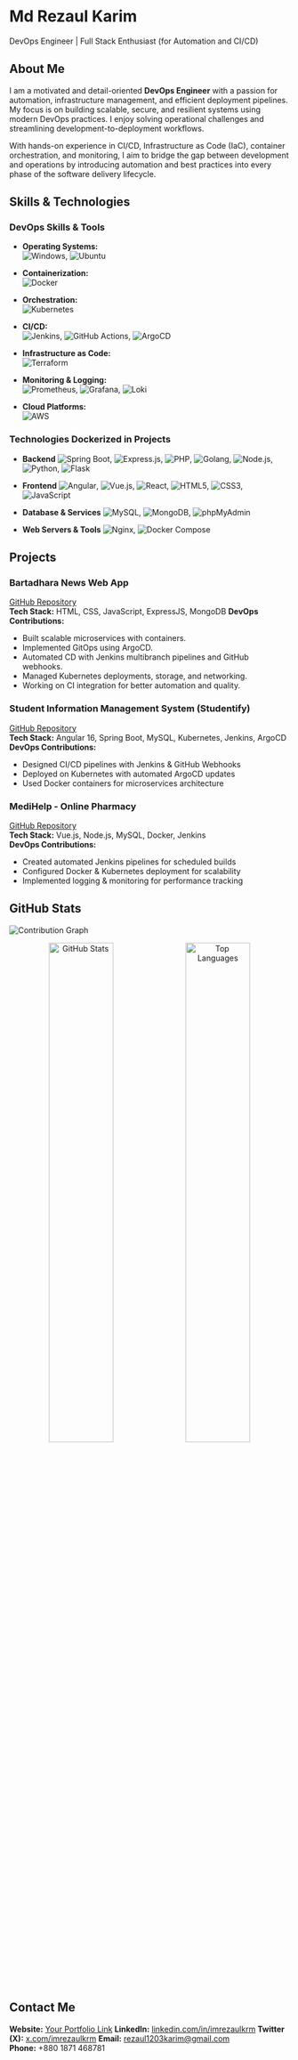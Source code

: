 # Md Rezaul Karim
DevOps Engineer | Full Stack Enthusiast (for Automation and CI/CD)
## About Me  
I am a motivated and detail-oriented **DevOps Engineer** with a passion for automation, infrastructure management, and efficient deployment pipelines. My focus is on building scalable, secure, and resilient systems using modern DevOps practices. I enjoy solving operational challenges and streamlining development-to-deployment workflows.

With hands-on experience in CI/CD, Infrastructure as Code (IaC), container orchestration, and monitoring, I aim to bridge the gap between development and operations by introducing automation and best practices into every phase of the software delivery lifecycle.

## Skills & Technologies  


### DevOps Skills & Tools

- **Operating Systems:**  
  ![Windows](https://img.shields.io/badge/Windows-0078D6?style=flat&logo=windows&logoColor=white),  ![Ubuntu](https://img.shields.io/badge/Ubuntu-E95420?style=flat&logo=ubuntu&logoColor=white)

- **Containerization:**  
  ![Docker](https://img.shields.io/badge/Docker-2496ED?style=flat&logo=docker&logoColor=white)

- **Orchestration:**  
  ![Kubernetes](https://img.shields.io/badge/Kubernetes-326CE5?style=flat&logo=kubernetes&logoColor=white)

- **CI/CD:**  
  ![Jenkins](https://img.shields.io/badge/Jenkins-D24939?style=flat&logo=jenkins&logoColor=white), ![GitHub Actions](https://img.shields.io/badge/GitHub_Actions-2088FF?style=flat&logo=github-actions&logoColor=white), ![ArgoCD](https://img.shields.io/badge/ArgoCD-FFFFFF?style=flat&logo=argo-cd&logoColor=E11D48)

- **Infrastructure as Code:**  
  ![Terraform](https://img.shields.io/badge/Terraform-623CE4?style=flat&logo=terraform&logoColor=white)

- **Monitoring & Logging:**  
  ![Prometheus](https://img.shields.io/badge/Prometheus-E6522C?style=flat&logo=prometheus&logoColor=white), ![Grafana](https://img.shields.io/badge/Grafana-F46800?style=flat&logo=grafana&logoColor=white), ![Loki](https://img.shields.io/badge/Loki-000000?style=flat&logo=loki&logoColor=white)

- **Cloud Platforms:**  
  ![AWS](https://img.shields.io/badge/AWS-232F3E?style=flat&logo=amazon-aws&logoColor=white)
 
### Technologies Dockerized in Projects

- **Backend**
![Spring Boot](https://img.shields.io/badge/Spring%20Boot-6DB33F?style=flat&logo=spring-boot&logoColor=white), ![Express.js](https://img.shields.io/badge/Express.js-000000?style=flat&logo=express&logoColor=white), ![PHP](https://img.shields.io/badge/PHP-777BB4?style=flat&logo=php&logoColor=white), ![Golang](https://img.shields.io/badge/Go-00ADD8?style=flat&logo=go&logoColor=white), ![Node.js](https://img.shields.io/badge/Node.js-339933?style=flat&logo=node.js&logoColor=white), ![Python](https://img.shields.io/badge/Python-3776AB?style=flat&logo=python&logoColor=white), ![Flask](https://img.shields.io/badge/Flask-000000?style=flat&logo=flask&logoColor=white)

- **Frontend**
![Angular](https://img.shields.io/badge/Angular-DD0031?style=flat&logo=angular&logoColor=white), ![Vue.js](https://img.shields.io/badge/Vue.js-4FC08D?style=flat&logo=vue.js&logoColor=white), ![React](https://img.shields.io/badge/React-20232A?style=flat&logo=react&logoColor=61DAFB), ![HTML5](https://img.shields.io/badge/HTML5-E34F26?style=flat&logo=html5&logoColor=white), ![CSS3](https://img.shields.io/badge/CSS3-1572B6?style=flat&logo=css3&logoColor=white), ![JavaScript](https://img.shields.io/badge/JavaScript-F7DF1E?style=flat&logo=javascript&logoColor=black)

- **Database & Services**
![MySQL](https://img.shields.io/badge/MySQL-4479A1?style=flat&logo=mysql&logoColor=white), ![MongoDB](https://img.shields.io/badge/MongoDB-47A248?style=flat&logo=mongodb&logoColor=white), ![phpMyAdmin](https://img.shields.io/badge/phpMyAdmin-6C78AF?style=flat&logo=php&logoColor=white)

- **Web Servers & Tools**
![Nginx](https://img.shields.io/badge/Nginx-009639?style=flat&logo=nginx&logoColor=white), ![Docker Compose](https://img.shields.io/badge/Docker%20Compose-2496ED?style=flat&logo=docker&logoColor=white)

## Projects  


### Bartadhara News Web App  
[GitHub Repository](https://github.com/imrezaulkrm/bartadhara-devops.git)  
**Tech Stack:** HTML, CSS, JavaScript, ExpressJS, MongoDB
**DevOps Contributions:**  

- Built scalable microservices with containers.  
- Implemented GitOps using ArgoCD.  
- Automated CD with Jenkins multibranch pipelines and GitHub webhooks.  
- Managed Kubernetes deployments, storage, and networking.  
- Working on CI integration for better automation and quality.  

### **Student Information Management System (Studentify)**  
[GitHub Repository](https://github.com/imrezaulkrm/Studentify.git)  
**Tech Stack:** Angular 16, Spring Boot, MySQL, Kubernetes, Jenkins, ArgoCD  
**DevOps Contributions:**
- Designed CI/CD pipelines with Jenkins & GitHub Webhooks  
- Deployed on Kubernetes with automated ArgoCD updates  
- Used Docker containers for microservices architecture  
### **MediHelp - Online Pharmacy**  
[GitHub Repository](https://github.com/imrezaulkrm/MediHelp.git)  
**Tech Stack:** Vue.js, Node.js, MySQL, Docker, Jenkins  
**DevOps Contributions:**  
- Created automated Jenkins pipelines for scheduled builds
- Configured Docker & Kubernetes deployment for scalability
- Implemented logging & monitoring for performance tracking

## GitHub Stats   
![Contribution Graph](https://ghchart.rshah.org/imrezaulkrm)

<p align="center">
  <img src="https://github-readme-stats.vercel.app/api?username=imrezaulkrm&show_icons=true&theme=github_dark" width="48%" alt="GitHub Stats" />
  <img src="https://github-readme-stats.vercel.app/api/top-langs/?username=imrezaulkrm&layout=compact&theme=github_dark" width="48%" alt="Top Languages" />
</p>


## Contact Me  
  
**Website:** [Your Portfolio Link](#)
**LinkedIn:** [linkedin.com/in/imrezaulkrm](https://www.linkedin.com/in/imrezaulkrm)
**Twitter (X):** [x.com/imrezaulkrm](https://x.com/imrezaulkrm)
**Email:** rezaul1203karim@gmail.com  
**Phone:** +880 1871 468781

